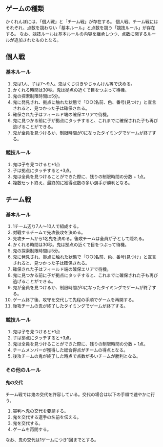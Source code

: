## ゲームの種類
かくれんぼには、「個人戦」と「チーム戦」が存在する。
個人戦、チーム戦にはそれぞれ、点数を競わない「基本ルール」と点数を競う「競技ルール」が存在する。
なお、競技ルールは基本ルールの内容を継承しつつ、点数に関するルールが追加されたものとなる。

## 個人戦

### 基本ルール
1. 鬼は1人、子は7〜9人。鬼はくじ引きやじゃんけん等で決める。
2. かくれる時間は30秒。鬼は拠点の近くで目をつぶって待機。
3. 鬼の探索制限時間は5分。
4. 鬼に発見され、拠点に触れた状態で「○○(名前、色、番号)見つけ」と宣言されると、見つかった子は確保される。
5. 確保された子はフィールド端の確保エリアで待機。
6. 鬼に見つかる前に子が拠点にタッチすると、これまでに確保された子も再び逃げることができる。
7. 鬼が全員を見つけるか、制限時間が0になったタイミングでゲームが終了する。

### 競技ルール
1. 鬼は子を見つけると+1点
2. 子は拠点にタッチすると+3点。
3. 鬼は全員を見つけることができた際に、残りの制限時間の分数 + 1点。
4. 複数セット終え、最終的に獲得点数の多い選手が勝利となる。

## チーム戦

### 基本ルール
1. 1チーム辺り7人〜10人で組成する。
2. 対戦するチームで先攻後攻を決める。
3. 先攻チームから1名鬼を決める。後攻チームは全員が子として隠れる。
2. かくれる時間は30秒。鬼は拠点の近くで目をつぶって待機。
3. 鬼の探索制限時間は5分。
4. 鬼に発見され、拠点に触れた状態で「○○(名前、色、番号)見つけ」と宣言されると、見つかった子は確保される。
5. 確保された子はフィールド端の確保エリアで待機。
6. 鬼に見つかる前に子が拠点にタッチすると、これまでに確保された子も再び逃げることができる。
7. 鬼が全員を見つけるか、制限時間が0になったタイミングでゲームが終了する。
8. ゲーム終了後、攻守を交代して先程の手順でゲームを再開する。
9. 後攻チームの鬼が終了したタイミングでゲームが終了する。

### 競技ルール
1. 鬼は子を見つけると+1点
2. 子は拠点にタッチすると+3点。
3. 鬼は全員を見つけることができた際に、残りの制限時間の分数 + 1点。
4. チームメンバーが獲得した総合得点がチームの得点となる。
5. 後攻チームの鬼が終了した時点で点数が多いチームが勝利となる。

### その他のルール
#### 鬼の交代
チーム戦では鬼の交代を許容している。交代の場合は以下の手順で速やかに行う。

1. 審判へ鬼の交代を要請する。
2. 鬼を交代する選手の名前を伝える。
3. 鬼を交代する。
4. ゲームを再開する。

なお、鬼の交代は1ゲームにつき1回までとする。
